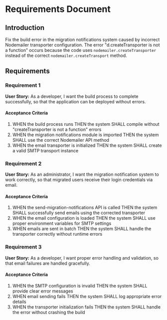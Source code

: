 # Requirements Document

## Introduction

Fix the build error in the migration notifications system caused by incorrect Nodemailer transporter configuration. The error "d.createTransporter is not a function" occurs because the code uses `nodemailer.createTransporter` instead of the correct `nodemailer.createTransport` method.

## Requirements

### Requirement 1

**User Story:** As a developer, I want the build process to complete successfully, so that the application can be deployed without errors.

#### Acceptance Criteria

1. WHEN the build process runs THEN the system SHALL compile without "createTransporter is not a function" errors
2. WHEN the migration notifications module is imported THEN the system SHALL use the correct Nodemailer API method
3. WHEN the email transporter is initialized THEN the system SHALL create a valid SMTP transport instance

### Requirement 2

**User Story:** As an administrator, I want the migration notification system to work correctly, so that migrated users receive their login credentials via email.

#### Acceptance Criteria

1. WHEN the send-migration-notifications API is called THEN the system SHALL successfully send emails using the corrected transporter
2. WHEN the email configuration is loaded THEN the system SHALL use proper environment variables for SMTP settings
3. WHEN emails are sent in batch THEN the system SHALL handle the transporter correctly without runtime errors

### Requirement 3

**User Story:** As a developer, I want proper error handling and validation, so that email failures are handled gracefully.

#### Acceptance Criteria

1. WHEN the SMTP configuration is invalid THEN the system SHALL provide clear error messages
2. WHEN email sending fails THEN the system SHALL log appropriate error details
3. WHEN the transporter initialization fails THEN the system SHALL handle the error without crashing the build